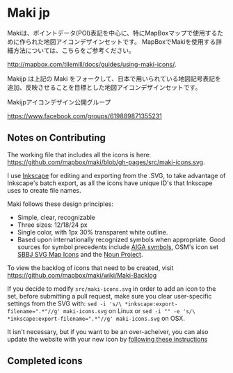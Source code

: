 # Maki jp

Makiは、ポイントデータ(POI)表記を中心に、特にMapBoxマップで使用するために作られた地図アイコンデザインセットです。
MapBoxでMakiを使用する詳細方法については、こちらをご参考ください。

http://mapbox.com/tilemill/docs/guides/using-maki-icons/.

Makijp は上記の Maki をフォークして、日本で用いられている地図記号表記を追加、反映させることを目標とした地図アイコンデザインセットです。

Makijpアイコンデザイン公開グループ

https://www.facebook.com/groups/619889871355231


## Notes on Contributing

The working file that includes all the icons is here: https://github.com/mapbox/maki/blob/gh-pages/src/maki-icons.svg.

I use [Inkscape](http://inkscape.org/) for editing and exporting from the .SVG, to take advantage of Inkscape's batch export, as all the icons have unique ID's that Inkscape uses to create file names. 

Maki follows these design principles:

- Simple, clear, recognizable
- Three sizes: 12/18/24 px
- Single color, with 1px 30% transparent white outline.
- Based upon internationally recognized symbols when appropriate. Good sources for symbol precedents include [AIGA symbols](http://www.aiga.org/symbol-signs/), OSM's icon set [SBBJ SVG Map Icons](http://www.sjjb.co.uk/mapicons/contactsheet) and the [Noun Project](http://thenounproject.com/).

To view the backlog of icons that need to be created, visit https://github.com/mapbox/maki/wiki/Maki-Backlog

If you decide to modify `src/maki-icons.svg` in order to add an icon to the set, before submitting a pull request, make sure you clear user-specific settings from the SVG with: `sed -i 's/\ *inkscape:export-filename=".*"//g' maki-icons.svg` on Linux or `sed -i "" -e 's/\ *inkscape:export-filename=".*"//g' maki-icons.svg` on OSX.

It isn't necessary, but if you want to be an over-acheiver, you can also update the website with your new icon by [following these instructions](https://github.com/mapbox/maki/wiki/Adding-icons-to-the-site)
## Completed icons
